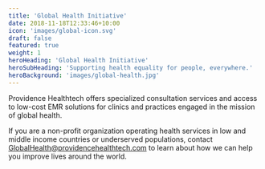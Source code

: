 ```yaml
---
title: 'Global Health Initiative'
date: 2018-11-18T12:33:46+10:00
icon: 'images/global-icon.svg'
draft: false
featured: true
weight: 1
heroHeading: 'Global Health Initiative'
heroSubHeading: 'Supporting health equality for people, everywhere.'
heroBackground: 'images/global-health.jpg'
---
```


Providence Healthtech offers specialized consultation services and access to low-cost EMR solutions for clinics and practices engaged in the mission of global health.

If you are a non-profit organization operating health services in low and middle income countries or underserved populations, contact [GlobalHealth@providencehealthtech.com]("mailto:globalhealth@providencehealthtech.com") to learn about how we can help you improve lives around the  world.